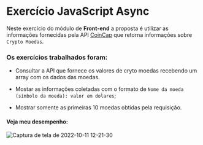 # Exercício JavaScript Async

Neste exercício do módulo de **Front-end** a proposta é utilizar as informações fornecidas pela API [CoinCap](https://docs.coincap.io/) que retorna informações sobre `Crypto Moedas`. 


### Os exercícios trabalhados foram:

- Consultar a API que fornece os valores de cryto moedas recebendo um array com os dados das moedas.

- Mostar as informações coletadas com o formato de `Nome da moeda (símbolo da moeda): valor em dolares`;

- Mostrar somente as primeiras 10 moedas obtidas pela requisição.


#### Veja meu desempenho:

![Captura de tela de 2022-10-11 12-21-30](https://user-images.githubusercontent.com/80068419/195132750-4d258000-dc22-41c7-86ac-154d9732b50c.png)
